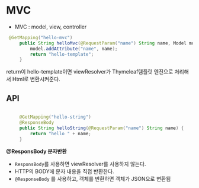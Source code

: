 # MVC

* MVC : model, view, controller

~~~java
 @GetMapping("hello-mvc")
     public String helloMvc(@RequestParam("name") String name, Model model) {
         model.addAttribute("name", name);
         return "hello-template";
     }
~~~

return이 hello-template이면 viewResolver가 Thymeleaf템플릿 엔진으로 처리해서 Html로 변환시켜준다.

## API

~~~java

     @GetMapping("hello-string")
     @ResponseBody
     public String helloString(@RequestParam("name") String name) {
         return "hello " + name;
     }
~~~
**@ResponsBody 문자반환**

* `ResponsBody`를 사용하면 viewResolver를 사용하지 않는다.
* HTTP의 BODY에 문자 내용을 직접 반환한다.
* `@ResponseBody` 를 사용하고, 객체를 반환하면 객체가 JSON으로 변환됨